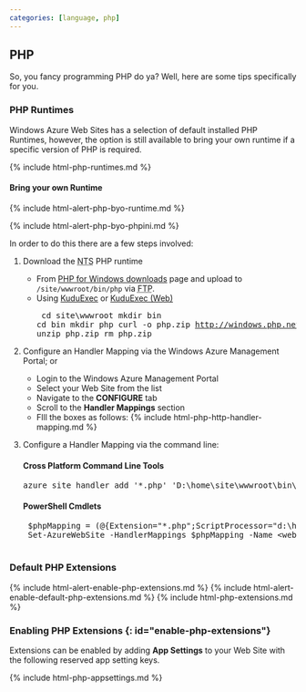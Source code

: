 ```yaml
---
categories: [language, php]
---
```


## PHP

So, you fancy programming PHP do ya? Well, here are some tips specifically for you.

### PHP Runtimes

Windows Azure Web Sites has a selection of default installed PHP Runtimes, however, the option is still available to bring your own runtime if a specific version of PHP is required.

{% include html-php-runtimes.md %}

#### Bring your own Runtime

{% include html-alert-php-byo-runtime.md %}

{% include html-alert-php-byo-phpini.md %}

In order to do this there are a few steps involved:

1. Download the <abbr title="Non Thread Safe">NTS</abbr> PHP runtime
	* From  [PHP for Windows downloads](http://windows.php.net/downloads) page and upload to ```/site/wwwroot/bin/php``` via <abbr title="File Transfer Protocol">FTP</abbr>.
	* Using [KuduExec](#kuduexec) or [KuduExec (Web)](#kuduexec-web)
			<pre>
			cd site\wwwroot
			mkdir bin
			cd bin
			mkdir php
			curl -o php.zip http://windows.php.net/downloads/releases/php-5.5.2-nts-Win32-VC11-x86.zip
			unzip php.zip
			rm php.zip
			</pre>

2. Configure an Handler Mapping via the Windows Azure Management Portal; or
	* Login to the Windows Azure Management Portal 
	* Select your Web Site from the list
	* Navigate to the **CONFIGURE** tab
	* Scroll to the **Handler Mappings** section
	* Flll the boxes as follows:
		{% include html-php-http-handler-mapping.md %}
		
3. Configure a Handler Mapping via the command line:

	#### Cross Platform Command Line Tools

	<pre>azure site handler add '*.php' 'D:\home\site\wwwroot\bin\php\php-cgi.exe'</pre>
	
	#### PowerShell Cmdlets
	
	<pre>
	$phpMapping = (@{Extension="*.php";ScriptProcessor="d:\home\site\wwwroot\bin\php\php-cgi.exe"}) 
	Set-AzureWebSite -HandlerMappings $phpMapping -Name &lt;website-name&gt;
	</pre>

### Default PHP Extensions

{% include html-alert-enable-php-extensions.md %}
{% include html-alert-enable-default-php-extensions.md %}
{% include html-php-extensions.md %}

### Enabling PHP Extensions {: id="enable-php-extensions"}

Extensions can be enabled by adding **App Settings** to your Web Site with the following reserved app setting keys.

{% include html-php-appsettings.md %}